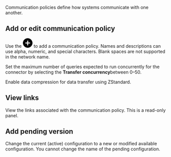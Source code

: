 
Communication policies define how systems communicate with one another.

## Add or edit communication policy


Use the ![""](Images/ebt1659745488877.svg) to add a communication policy. Names and descriptions can use alpha, numeric, and special characters. Blank spaces are not supported in the network name.

Set the maximum number of queries expected to run concurrently for the connector by selecting the **Transfer concurrency**between 0–50.

Enable data compression for data transfer using ZStandard.

## View links


View the links associated with the communication policy. This is a read-only panel.

## Add pending version


Change the current (active) configuration to a new or modified available configuration. You cannot change the name of the pending configuration.


